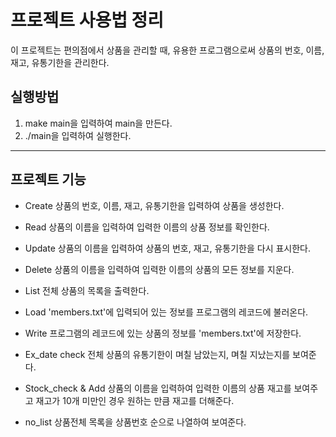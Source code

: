 프로젝트 사용법 정리
====================

이 프로젝트는 편의점에서 상품을 관리할 때,    유용한 프로그램으로써 상품의 번호, 이름, 재고, 유통기한을 관리한다.

## 실행방법 ##
1. make main을 입력하여 main을 만든다.
2. ./main을 입력하여 실행한다.

***

## 프로젝트 기능 ##

* Create   상품의 번호, 이름, 재고, 유통기한을 입력하여 상품을 생성한다.

* Read   상품의 이름을 입력하여 입력한 이름의 상품 정보를 확인한다.

* Update   상품의 이름을 입력하여 상품의 번호, 재고, 유통기한을 다시 표시한다.

* Delete   상품의 이름을 입력하여 입력한 이름의 상품의 모든 정보를 지운다.

* List   전체 상품의 목록을 출력한다.

* Load   'members.txt'에 입력되어 있는 정보를 프로그램의 레코드에 불러온다.

* Write   프로그램의 레코드에 있는 상품의 정보를 'members.txt'에 저장한다.

* Ex_date check   전체 상품의 유통기한이 며칠 남았는지, 며칠 지났는지를 보여준다.

* Stock_check & Add   상품의 이름을 입력하여 입력한 이름의 상품 재고를 보여주고 재고가 10개 미만인 경우 원하는 만큼 재고를 더해준다.

* no_list   상품전체 목록을 상품번호 순으로 나열하여 보여준다.
